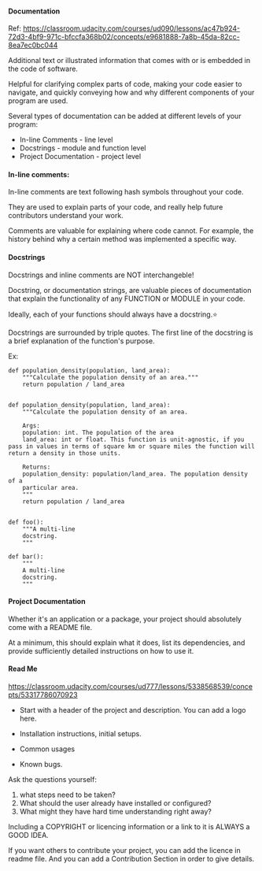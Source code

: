 #### Documentation

Ref: https://classroom.udacity.com/courses/ud090/lessons/ac47b924-72d3-4bf9-971c-bfccfa368b02/concepts/e9681888-7a8b-45da-82cc-8ea7ec0bc044

Additional text or illustrated information that comes with or is embedded in the code of software.

Helpful for clarifying complex parts of code, making your code easier to navigate, and quickly conveying how and 
why different components of your program are used.

Several types of documentation can be added at different levels of your program:
- In-line Comments - line level
- Docstrings - module and function level
- Project Documentation - project level
    
#### In-line comments:

In-line comments are text following hash symbols throughout your code. 

They are used to explain parts of your code, and really help future contributors understand your work.
 
Comments are valuable for explaining where code cannot. For example, the history behind why a certain method was 
implemented a specific way.

#### Docstrings

Docstrings and inline comments are NOT interchangeble!

Docstring, or documentation strings, are valuable pieces of documentation that explain the functionality of any FUNCTION
or MODULE in your code. 

Ideally, each of your functions should always have a docstring.⭐️

Docstrings are surrounded by triple quotes. The first line of the docstring is a brief explanation of the function's purpose.

Ex: 

    def population_density(population, land_area):
        """Calculate the population density of an area."""
        return population / land_area

   
    def population_density(population, land_area):
        """Calculate the population density of an area.
    
        Args:
        population: int. The population of the area
        land_area: int or float. This function is unit-agnostic, if you pass in values in terms of square km or square miles the function will return a density in those units.
    
        Returns:
        population_density: population/land_area. The population density of a 
        particular area.
        """
        return population / land_area

   
    def foo():
        """A multi-line
        docstring.
        """

    def bar():
        """
        A multi-line
        docstring.
        """
        
#### Project Documentation

Whether it's an application or a package, your project should absolutely come with a README file. 

At a minimum, this should explain what it does, list its dependencies, 
and provide sufficiently detailed instructions on how to use it. 
    
#### Read Me

https://classroom.udacity.com/courses/ud777/lessons/5338568539/concepts/53317786070923

- Start with a header of the project and description. You can add a logo here.

- Installation  instructions, initial setups. 

- Common usages 

- Known bugs.

Ask the questions yourself: 

1. what steps need to be taken?
2. What should the user already have installed or configured?
3. What might they have hard time understanding right away?


Including a COPYRIGHT or licencing information or a link to it is ALWAYS a GOOD IDEA. 

If you want others to contribute your project, you can add the licence in readme file. 
And you can add a Contribution Section in order to give details.
